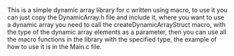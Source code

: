 This is a simple dynamic array library for c written using macro, to use it you can just copy the DynamicArray.h file and include it, where you want to use a dynamic array you need to call the createDynamicArrayStruct macro, with the type of the dynamic array elements as a parameter, then you can use all the macro functions in the library with the specified type, the example of how to use it is in the Main.c file. 
